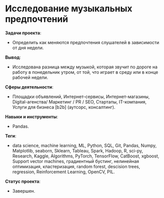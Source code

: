# Исследование музыкальных предпочтений
__Задачи проекта__: 
* Определить как меняются предпочтения слушателей в зависимости от дня недели.

__Вывод__: 
* Исследована разница между музыкой, которая звучит по дороге на работу в понедельник утром, от той, что играет в среду или в конце рабочей недели.

__Сферы деятельности__: 
* Площадки объявлений, Интернет-сервисы, Интернет-магазины, Digital-агенства/ Маркетинг / PR / SEO, Стартапы, IT-компания, Услуги для бизнеса [b2b] (аутсорс, консалтинг).

__Навыки и инструменты__:
* Pandas.

__Теги__:
* data science, machine learning, ML, Python, SQL, Git, Pandas, Numpy, Matplotlib, seaborn, Sklearn, Tableau, Spark, Hadoop, R, sci-py, Research, Kaggle, Algorithms, PyTorch, TensorFlow, CatBoost, xgboost, Support vector machines,  градиентный бустинг, нелинейная оптимизация, кластеризация, random forest, descision trees,  regression,  Reinforcement Learning, OpenCV, PIL.

__Статус проекта__: 
* Завершен.
